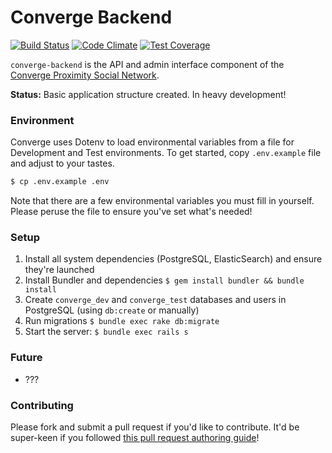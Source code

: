 # Converge Backend

[![Build Status](https://travis-ci.org/converge-proximity-network/converge-backend.svg)](https://travis-ci.org/converge-proximity-network/converge-backend)
[![Code Climate](https://codeclimate.com/github/converge-proximity-network/converge-backend/badges/gpa.svg)](https://codeclimate.com/github/converge-proximity-network/converge-backend)
[![Test Coverage](https://codeclimate.com/github/converge-proximity-network/converge-backend/badges/coverage.svg)](https://codeclimate.com/github/converge-proximity-network/converge-backend)

`converge-backend` is the API and admin interface component of the [Converge Proximity Social Network](https://github.com/converge-proximity-network).

**Status:** Basic application structure created. In heavy development!

### Environment

Converge uses Dotenv to load environmental variables from a file for Development and Test environments. To get started, copy `.env.example` file and adjust to your tastes.

```sh
$ cp .env.example .env
```

Note that there are a few environmental variables you must fill in yourself. Please peruse the file to ensure you've set what's needed!

### Setup

1. Install all system dependencies (PostgreSQL, ElasticSearch) and ensure they're launched
3. Install Bundler and dependencies `$ gem install bundler && bundle install`
4. Create `converge_dev` and `converge_test` databases and users in PostgreSQL (using `db:create` or manually)
5. Run migrations `$ bundle exec rake db:migrate`
6. Start the server: `$ bundle exec rails s`

### Future

* ???

### Contributing

Please fork and submit a pull request if you'd like to contribute. It'd be super-keen if you followed [this pull request authoring guide](https://github.com/blog/1943-how-to-write-the-perfect-pull-request)!
